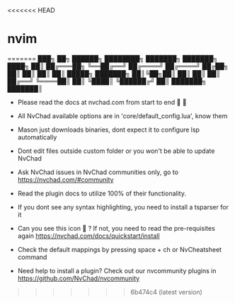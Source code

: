 <<<<<<< HEAD
# nvim
=======
███╗   ██╗   ██████╗  ████████╗ ███████╗ ███████╗
████╗  ██║  ██╔═══██╗ ╚══██╔══╝ ██╔════╝ ██╔════╝
██╔██╗ ██║  ██║   ██║    ██║    █████╗   ███████╗
██║╚██╗██║  ██║   ██║    ██║    ██╔══╝   ╚════██║
██║ ╚████║  ╚██████╔╝    ██║    ███████╗ ███████║


- Please read the docs at nvchad.com from start to end 󰕹 󰱬

- All NvChad available options are in 'core/default_config.lua', know them

- Mason just downloads binaries, dont expect it to configure lsp automatically

- Dont edit files outside custom folder or you won't be able to update NvChad

- Ask NvChad issues in NvChad communities only, go to https://nvchad.com/#community

- Read the plugin docs to utilize 100% of their functionality.

- If you dont see any syntax highlighting, you need to install a tsparser for it

- Can you see this icon  ? If not, you need to read the pre-requisites again https://nvchad.com/docs/quickstart/install

- Check the default mappings by pressing space + ch or NvCheatsheet command

- Need help to install a plugin? Check out our nvcommunity plugins in https://github.com/NvChad/nvcommunity

>>>>>>> 6b474c4 (latest version)

